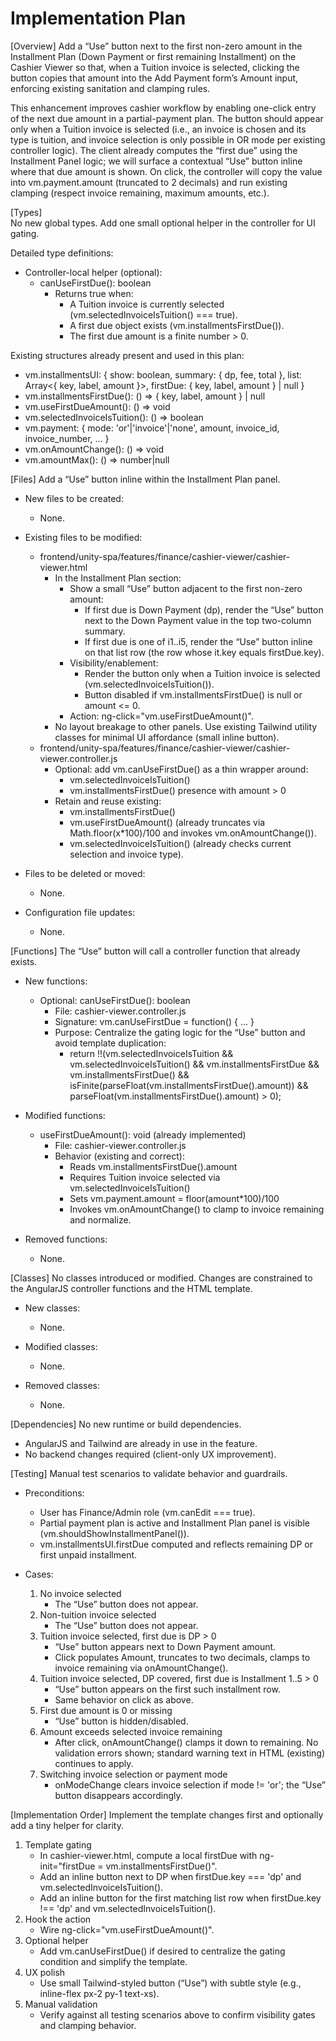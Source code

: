 # Implementation Plan

[Overview]
Add a “Use” button next to the first non-zero amount in the Installment Plan (Down Payment or first remaining Installment) on the Cashier Viewer so that, when a Tuition invoice is selected, clicking the button copies that amount into the Add Payment form’s Amount input, enforcing existing sanitation and clamping rules.

This enhancement improves cashier workflow by enabling one-click entry of the next due amount in a partial-payment plan. The button should appear only when a Tuition invoice is selected (i.e., an invoice is chosen and its type is tuition, and invoice selection is only possible in OR mode per existing controller logic). The client already computes the “first due” using the Installment Panel logic; we will surface a contextual “Use” button inline where that due amount is shown. On click, the controller will copy the value into vm.payment.amount (truncated to 2 decimals) and run existing clamping (respect invoice remaining, maximum amounts, etc.).

[Types]  
No new global types. Add one small optional helper in the controller for UI gating.

Detailed type definitions:
- Controller-local helper (optional):
  - canUseFirstDue(): boolean
    - Returns true when:
      - A Tuition invoice is currently selected (vm.selectedInvoiceIsTuition() === true).
      - A first due object exists (vm.installmentsFirstDue()).
      - The first due amount is a finite number > 0.

Existing structures already present and used in this plan:
- vm.installmentsUI: { show: boolean, summary: { dp, fee, total }, list: Array<{ key, label, amount }>, firstDue: { key, label, amount } | null }
- vm.installmentsFirstDue(): () => { key, label, amount } | null
- vm.useFirstDueAmount(): () => void
- vm.selectedInvoiceIsTuition(): () => boolean
- vm.payment: { mode: 'or'|'invoice'|'none', amount, invoice_id, invoice_number, ... }
- vm.onAmountChange(): () => void
- vm.amountMax(): () => number|null

[Files]
Add a “Use” button inline within the Installment Plan panel.

- New files to be created:
  - None.

- Existing files to be modified:
  - frontend/unity-spa/features/finance/cashier-viewer/cashier-viewer.html
    - In the Installment Plan section:
      - Show a small “Use” button adjacent to the first non-zero amount:
        - If first due is Down Payment (dp), render the “Use” button next to the Down Payment value in the top two-column summary.
        - If first due is one of i1..i5, render the “Use” button inline on that list row (the row whose it.key equals firstDue.key).
      - Visibility/enablement:
        - Render the button only when a Tuition invoice is selected (vm.selectedInvoiceIsTuition()).
        - Button disabled if vm.installmentsFirstDue() is null or amount <= 0.
      - Action: ng-click="vm.useFirstDueAmount()".
    - No layout breakage to other panels. Use existing Tailwind utility classes for minimal UI affordance (small inline button).
  - frontend/unity-spa/features/finance/cashier-viewer/cashier-viewer.controller.js
    - Optional: add vm.canUseFirstDue() as a thin wrapper around:
      - vm.selectedInvoiceIsTuition()
      - vm.installmentsFirstDue() presence with amount > 0
    - Retain and reuse existing:
      - vm.installmentsFirstDue()
      - vm.useFirstDueAmount() (already truncates via Math.floor(x*100)/100 and invokes vm.onAmountChange()).
      - vm.selectedInvoiceIsTuition() (already checks current selection and invoice type).

- Files to be deleted or moved:
  - None.

- Configuration file updates:
  - None.

[Functions]
The “Use” button will call a controller function that already exists.

- New functions:
  - Optional: canUseFirstDue(): boolean
    - File: cashier-viewer.controller.js
    - Signature: vm.canUseFirstDue = function() { ... }
    - Purpose: Centralize the gating logic for the “Use” button and avoid template duplication:
      - return !!(vm.selectedInvoiceIsTuition &amp;&amp; vm.selectedInvoiceIsTuition() &amp;&amp; vm.installmentsFirstDue &amp;&amp; vm.installmentsFirstDue() &amp;&amp; isFinite(parseFloat(vm.installmentsFirstDue().amount)) &amp;&amp; parseFloat(vm.installmentsFirstDue().amount) > 0);

- Modified functions:
  - useFirstDueAmount(): void (already implemented)
    - File: cashier-viewer.controller.js
    - Behavior (existing and correct):
      - Reads vm.installmentsFirstDue().amount
      - Requires Tuition invoice selected via vm.selectedInvoiceIsTuition()
      - Sets vm.payment.amount = floor(amount*100)/100
      - Invokes vm.onAmountChange() to clamp to invoice remaining and normalize.

- Removed functions:
  - None.

[Classes]
No classes introduced or modified. Changes are constrained to the AngularJS controller functions and the HTML template.

- New classes:
  - None.

- Modified classes:
  - None.

- Removed classes:
  - None.

[Dependencies]
No new runtime or build dependencies.

- AngularJS and Tailwind are already in use in the feature.
- No backend changes required (client-only UX improvement).

[Testing]
Manual test scenarios to validate behavior and guardrails.

- Preconditions:
  - User has Finance/Admin role (vm.canEdit === true).
  - Partial payment plan is active and Installment Plan panel is visible (vm.shouldShowInstallmentPanel()).
  - vm.installmentsUI.firstDue computed and reflects remaining DP or first unpaid installment.

- Cases:
  1) No invoice selected
     - The “Use” button does not appear.
  2) Non-tuition invoice selected
     - The “Use” button does not appear.
  3) Tuition invoice selected, first due is DP > 0
     - “Use” button appears next to Down Payment amount.
     - Click populates Amount, truncates to two decimals, clamps to invoice remaining via onAmountChange().
  4) Tuition invoice selected, DP covered, first due is Installment 1..5 > 0
     - “Use” button appears on the first such installment row.
     - Same behavior on click as above.
  5) First due amount is 0 or missing
     - “Use” button is hidden/disabled.
  6) Amount exceeds selected invoice remaining
     - After click, onAmountChange() clamps it down to remaining. No validation errors shown; standard warning text in HTML (existing) continues to apply.
  7) Switching invoice selection or payment mode
     - onModeChange clears invoice selection if mode != 'or'; the “Use” button disappears accordingly.

[Implementation Order]
Implement the template changes first and optionally add a tiny helper for clarity.

1) Template gating
   - In cashier-viewer.html, compute a local firstDue with ng-init="firstDue = vm.installmentsFirstDue()".
   - Add an inline button next to DP when firstDue.key === 'dp' and vm.selectedInvoiceIsTuition().
   - Add an inline button for the first matching list row when firstDue.key !== 'dp' and vm.selectedInvoiceIsTuition().
2) Hook the action
   - Wire ng-click="vm.useFirstDueAmount()".
3) Optional helper
   - Add vm.canUseFirstDue() if desired to centralize the gating condition and simplify the template.
4) UX polish
   - Use small Tailwind-styled button (“Use”) with subtle style (e.g., inline-flex px-2 py-1 text-xs).
5) Manual validation
   - Verify against all testing scenarios above to confirm visibility gates and clamping behavior.
